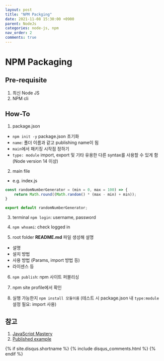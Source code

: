 ```yaml
---
layout: post
title: "NPM Packging"
date: 2021-11-08 15:30:00 +0900
parent: NodeJs
categories: node-js, npm
nav_order: 2
comments: true
---
```


# NPM Packaging

## Pre-requisite

1. 최신 Node JS
2. NPM cli

## How-To

1. package.json
- `npm init -y` package.json 초기화
- `name`: 폴더 이름과 같고 publishing name이 됨
- `main`에서 패키징 시작점 정하기
- `type: module` import, export 및 기타 유용한 다른 syntax를 사용할 수 있게 함(Node version 14 이상) 

2. main file
- e.g. index.js

```js
const randomNumberGenerator = (min = 0, max = 100) => {
    return Math.round((Math.random() * (max - min) + min));
}

export default randomNumberGenerator;
```

3. terminal `npm login`: username, password

4. `npm whoami`: check logged in

5. root folder **README.md** 파일 생성해 설명
- 설명
- 설치 방법
- 사용 방법 (Params, import 방법 등) 
- 라이센스 등

6. `npm publish`: npm 사이트 퍼블리싱

7. npm site profile에서 확인

8. 실행 가능한지 `npm install 모듈이름` (테스트 시 package.json 내 `type:module` 설정 필요: import 사용)

## 참고
1. [JavaScript Mastery](https://youtu.be/8FziherTC8M)
2. [Published example](https://www.npmjs.com/package/mauv_rng)

{% if site.disqus.shortname %}
  {% include disqus_comments.html %}
{% endif %}